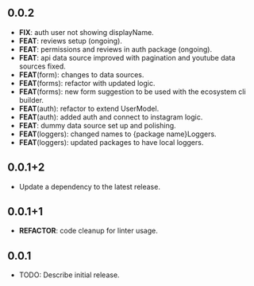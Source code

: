 ## 0.0.2

- **FIX**: auth user not showing displayName.
- **FEAT**: reviews setup (ongoing).
- **FEAT**: permissions and reviews in auth package (ongoing).
- **FEAT**: api data source improved with pagination and youtube data sources fixed.
- **FEAT**(form): changes to data sources.
- **FEAT**(forms): refactor with updated logic.
- **FEAT**(forms): new form suggestion to be used with the ecosystem cli builder.
- **FEAT**(auth): refactor to extend UserModel.
- **FEAT**(auth): added auth and connect to instagram logic.
- **FEAT**: dummy data source set up and polishing.
- **FEAT**(loggers): changed names to {package name}Loggers.
- **FEAT**(loggers): updated packages to have local loggers.

## 0.0.1+2

- Update a dependency to the latest release.

## 0.0.1+1

- **REFACTOR**: code cleanup for linter usage.

## 0.0.1

- TODO: Describe initial release.

